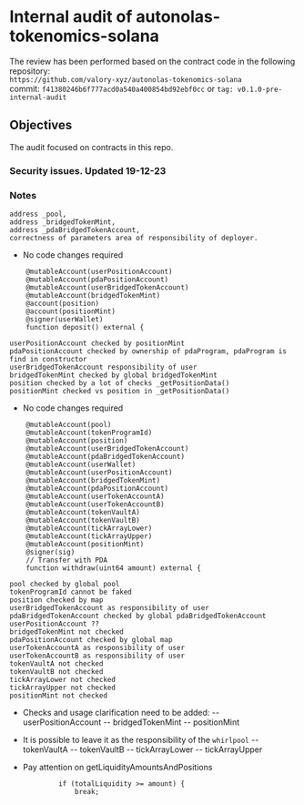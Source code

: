 # Internal audit of autonolas-tokenomics-solana
The review has been performed based on the contract code in the following repository:<br>
`https://github.com/valory-xyz/autonolas-tokenomics-solana` <br>
commit: `f41380246b6f777acd0a540a400854bd92ebf0cc` or `tag: v0.1.0-pre-internal-audit`<br> 

## Objectives
The audit focused on contracts in this repo.

### Security issues. Updated 19-12-23

### Notes
```
address _pool,
address _bridgedTokenMint,
address _pdaBridgedTokenAccount,
correctness of parameters area of responsibility of deployer.
```
- No code changes required

```
    @mutableAccount(userPositionAccount)
    @mutableAccount(pdaPositionAccount)
    @mutableAccount(userBridgedTokenAccount)
    @mutableAccount(bridgedTokenMint)
    @account(position)
    @account(positionMint)
    @signer(userWallet)
    function deposit() external {

userPositionAccount checked by positionMint
pdaPositionAccount checked by ownership of pdaProgram, pdaProgram is find in constructor
userBridgedTokenAccount responsibility of user
bridgedTokenMint checked by global bridgedTokenMint
position checked by a lot of checks _getPositionData()
positionMint checked vs position in _getPositionData()
```
- No code changes required

```
    @mutableAccount(pool)
    @mutableAccount(tokenProgramId)
    @mutableAccount(position)
    @mutableAccount(userBridgedTokenAccount)
    @mutableAccount(pdaBridgedTokenAccount)
    @mutableAccount(userWallet)
    @mutableAccount(userPositionAccount)
    @mutableAccount(bridgedTokenMint)
    @mutableAccount(pdaPositionAccount)
    @mutableAccount(userTokenAccountA)
    @mutableAccount(userTokenAccountB)
    @mutableAccount(tokenVaultA)
    @mutableAccount(tokenVaultB)
    @mutableAccount(tickArrayLower)
    @mutableAccount(tickArrayUpper)
    @mutableAccount(positionMint)
    @signer(sig)
    // Transfer with PDA
    function withdraw(uint64 amount) external {

pool checked by global pool
tokenProgramId cannot be faked
position checked by map
userBridgedTokenAccount as responsibility of user
pdaBridgedTokenAccount checked by global pdaBridgedTokenAccount
userPositionAccount ??
bridgedTokenMint not checked
pdaPositionAccount checked by global map
userTokenAccountA as responsibility of user
userTokenAccountB as responsibility of user
tokenVaultA not checked
tokenVaultB not checked
tickArrayLower not checked
tickArrayUpper not checked
positionMint not checked
```
- Checks and usage clarification need to be added:
-- userPositionAccount
-- bridgedTokenMint
-- positionMint
- It is possible to leave it as the responsibility of the `whirlpool`
-- tokenVaultA
-- tokenVaultB
-- tickArrayLower
-- tickArrayUpper

- Pay attention on getLiquidityAmountsAndPositions
```
            if (totalLiquidity >= amount) {
                break;
```

